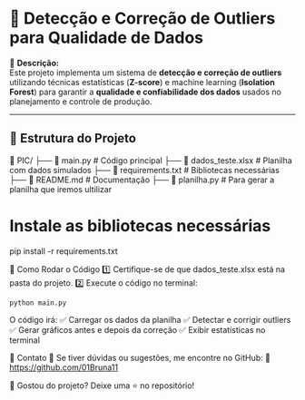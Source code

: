 # 🚀 Detecção e Correção de Outliers para Qualidade de Dados  

📌 **Descrição:**  
Este projeto implementa um sistema de **detecção e correção de outliers** utilizando técnicas estatísticas (**Z-score**) e machine learning (**Isolation Forest**) para garantir a **qualidade e confiabilidade dos dados** usados no planejamento e controle de produção.  

---

## 📂 Estrutura do Projeto  
📁 PIC/ ├── 📄 main.py # Código principal ├── 📄 dados_teste.xlsx # Planilha com dados simulados ├── 📄 requirements.txt # Bibliotecas necessárias ├── 📄 README.md # Documentação ├── 📄 planilha.py # Para gerar a planilha que iremos ultilizar

# Instale as bibliotecas necessárias

pip install -r requirements.txt


🏃 Como Rodar o Código
1️⃣ Certifique-se de que dados_teste.xlsx está na pasta do projeto.
2️⃣ Execute o código no terminal:

    python main.py

O código irá:
✅ Carregar os dados da planilha
✅ Detectar e corrigir outliers
✅ Gerar gráficos antes e depois da correção
✅ Exibir estatísticas no terminal

📌 Contato
💬 Se tiver dúvidas ou sugestões, me encontre no GitHub:
🔗 https://github.com/01Bruna11

📌 Gostou do projeto? Deixe uma ⭐ no repositório!

